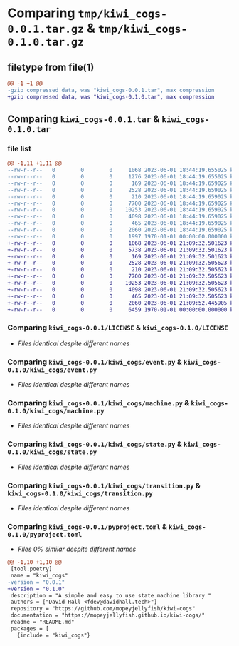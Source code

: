 # Comparing `tmp/kiwi_cogs-0.0.1.tar.gz` & `tmp/kiwi_cogs-0.1.0.tar.gz`

## filetype from file(1)

```diff
@@ -1 +1 @@
-gzip compressed data, was "kiwi_cogs-0.0.1.tar", max compression
+gzip compressed data, was "kiwi_cogs-0.1.0.tar", max compression
```

## Comparing `kiwi_cogs-0.0.1.tar` & `kiwi_cogs-0.1.0.tar`

### file list

```diff
@@ -1,11 +1,11 @@
--rw-r--r--   0        0        0     1068 2023-06-01 18:44:19.655025 kiwi_cogs-0.0.1/LICENSE
--rw-r--r--   0        0        0     1276 2023-06-01 18:44:19.655025 kiwi_cogs-0.0.1/README.md
--rw-r--r--   0        0        0      169 2023-06-01 18:44:19.659025 kiwi_cogs-0.0.1/kiwi_cogs/__init__.py
--rw-r--r--   0        0        0     2528 2023-06-01 18:44:19.659025 kiwi_cogs-0.0.1/kiwi_cogs/event.py
--rw-r--r--   0        0        0      210 2023-06-01 18:44:19.659025 kiwi_cogs-0.0.1/kiwi_cogs/exceptions.py
--rw-r--r--   0        0        0     7700 2023-06-01 18:44:19.659025 kiwi_cogs-0.0.1/kiwi_cogs/machine.py
--rw-r--r--   0        0        0    10253 2023-06-01 18:44:19.659025 kiwi_cogs-0.0.1/kiwi_cogs/state.py
--rw-r--r--   0        0        0     4098 2023-06-01 18:44:19.659025 kiwi_cogs-0.0.1/kiwi_cogs/transition.py
--rw-r--r--   0        0        0      465 2023-06-01 18:44:19.659025 kiwi_cogs-0.0.1/kiwi_cogs/utils.py
--rw-r--r--   0        0        0     2060 2023-06-01 18:44:19.659025 kiwi_cogs-0.0.1/pyproject.toml
--rw-r--r--   0        0        0     1997 1970-01-01 00:00:00.000000 kiwi_cogs-0.0.1/PKG-INFO
+-rw-r--r--   0        0        0     1068 2023-06-01 21:09:32.501623 kiwi_cogs-0.1.0/LICENSE
+-rw-r--r--   0        0        0     5738 2023-06-01 21:09:32.501623 kiwi_cogs-0.1.0/README.md
+-rw-r--r--   0        0        0      169 2023-06-01 21:09:32.501623 kiwi_cogs-0.1.0/kiwi_cogs/__init__.py
+-rw-r--r--   0        0        0     2528 2023-06-01 21:09:32.505623 kiwi_cogs-0.1.0/kiwi_cogs/event.py
+-rw-r--r--   0        0        0      210 2023-06-01 21:09:32.505623 kiwi_cogs-0.1.0/kiwi_cogs/exceptions.py
+-rw-r--r--   0        0        0     7700 2023-06-01 21:09:32.505623 kiwi_cogs-0.1.0/kiwi_cogs/machine.py
+-rw-r--r--   0        0        0    10253 2023-06-01 21:09:32.505623 kiwi_cogs-0.1.0/kiwi_cogs/state.py
+-rw-r--r--   0        0        0     4098 2023-06-01 21:09:32.505623 kiwi_cogs-0.1.0/kiwi_cogs/transition.py
+-rw-r--r--   0        0        0      465 2023-06-01 21:09:32.505623 kiwi_cogs-0.1.0/kiwi_cogs/utils.py
+-rw-r--r--   0        0        0     2060 2023-06-01 21:09:52.445905 kiwi_cogs-0.1.0/pyproject.toml
+-rw-r--r--   0        0        0     6459 1970-01-01 00:00:00.000000 kiwi_cogs-0.1.0/PKG-INFO
```

### Comparing `kiwi_cogs-0.0.1/LICENSE` & `kiwi_cogs-0.1.0/LICENSE`

 * *Files identical despite different names*

### Comparing `kiwi_cogs-0.0.1/kiwi_cogs/event.py` & `kiwi_cogs-0.1.0/kiwi_cogs/event.py`

 * *Files identical despite different names*

### Comparing `kiwi_cogs-0.0.1/kiwi_cogs/machine.py` & `kiwi_cogs-0.1.0/kiwi_cogs/machine.py`

 * *Files identical despite different names*

### Comparing `kiwi_cogs-0.0.1/kiwi_cogs/state.py` & `kiwi_cogs-0.1.0/kiwi_cogs/state.py`

 * *Files identical despite different names*

### Comparing `kiwi_cogs-0.0.1/kiwi_cogs/transition.py` & `kiwi_cogs-0.1.0/kiwi_cogs/transition.py`

 * *Files identical despite different names*

### Comparing `kiwi_cogs-0.0.1/pyproject.toml` & `kiwi_cogs-0.1.0/pyproject.toml`

 * *Files 0% similar despite different names*

```diff
@@ -1,10 +1,10 @@
 [tool.poetry]
 name = "kiwi_cogs"
-version = "0.0.1"
+version = "0.1.0"
 description = "A simple and easy to use state machine library "
 authors = ["David Hall <fdev@davidhall.tech>"]
 repository = "https://github.com/mopeyjellyfish/kiwi-cogs"
 documentation = "https://mopeyjellyfish.github.io/kiwi-cogs/"
 readme = "README.md"
 packages = [
   {include = "kiwi_cogs"}
```

